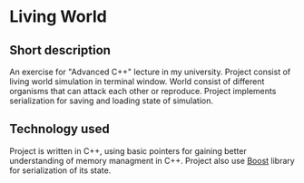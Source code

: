 # Living World
## Short description
An exercise for "Advanced C++" lecture in my university. 
Project consist of living world simulation in terminal window. 
World consist of different organisms that can attack each other or reproduce.
Project implements serialization for saving and loading state of simulation.
## Technology used 
Project is written in C++, using basic pointers for gaining better understanding of memory managment in C++.
Project also use [Boost](https://www.boost.org/) library for serialization of its state.

